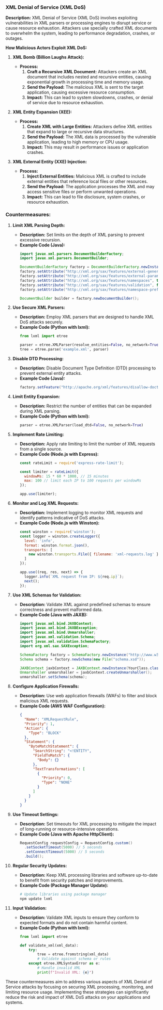 ### XML Denial of Service (XML DoS)

**Description:**
XML Denial of Service (XML DoS) involves exploiting vulnerabilities in XML parsers or processing engines to disrupt service or cause resource exhaustion. Attackers use specially crafted XML documents to overwhelm the system, leading to performance degradation, crashes, or outages.

**How Malicious Actors Exploit XML DoS:**

1. **XML Bomb (Billion Laughs Attack):**
   - **Process:**
     1. **Craft a Recursive XML Document:**
        Attackers create an XML document that includes nested and recursive entities, causing exponential growth in processing time and memory usage.
     2. **Send the Payload:**
        The malicious XML is sent to the target application, causing excessive resource consumption.
     3. **Impact:**
        This can lead to system slowdowns, crashes, or denial of service due to resource exhaustion.

2. **XML Entity Expansion (XEE):**
   - **Process:**
     1. **Create XML with Large Entities:**
        Attackers define XML entities that expand to large or recursive data structures.
     2. **Send the Payload:**
        The XML data is processed by the vulnerable application, leading to high memory or CPU usage.
     3. **Impact:**
        This may result in performance issues or application crashes.

3. **XML External Entity (XXE) Injection:**
   - **Process:**
     1. **Inject External Entities:**
        Malicious XML is crafted to include external entities that reference local files or other resources.
     2. **Send the Payload:**
        The application processes the XML and may access sensitive files or perform unwanted operations.
     3. **Impact:**
        This can lead to file disclosure, system crashes, or resource exhaustion.

### Countermeasures:

1. **Limit XML Parsing Depth:**
   - **Description:** Set limits on the depth of XML parsing to prevent excessive recursion.
   - **Example Code (Java):**
     ```java
     import javax.xml.parsers.DocumentBuilderFactory;
     import javax.xml.parsers.DocumentBuilder;

     DocumentBuilderFactory factory = DocumentBuilderFactory.newInstance();
     factory.setAttribute("http://xml.org/sax/features/external-general-entities", false);
     factory.setAttribute("http://xml.org/sax/features/external-parameter-entities", false);
     factory.setAttribute("http://xml.org/sax/features/namespaces", true);
     factory.setAttribute("http://xml.org/sax/features/validation", false);
     factory.setAttribute("http://xml.org/sax/features/namespace-prefixes", false);

     DocumentBuilder builder = factory.newDocumentBuilder();
     ```

2. **Use Secure XML Parsers:**
   - **Description:** Employ XML parsers that are designed to handle XML DoS attacks securely.
   - **Example Code (Python with lxml):**
     ```python
     from lxml import etree

     parser = etree.XMLParser(resolve_entities=False, no_network=True)
     tree = etree.parse('example.xml', parser)
     ```

3. **Disable DTD Processing:**
   - **Description:** Disable Document Type Definition (DTD) processing to prevent external entity attacks.
   - **Example Code (Java):**
     ```java
     factory.setFeature("http://apache.org/xml/features/disallow-doctype-decl", true);
     ```

4. **Limit Entity Expansion:**
   - **Description:** Restrict the number of entities that can be expanded during XML parsing.
   - **Example Code (Python with lxml):**
     ```python
     parser = etree.XMLParser(load_dtd=False, no_network=True)
     ```

5. **Implement Rate Limiting:**
   - **Description:** Apply rate limiting to limit the number of XML requests from a single source.
   - **Example Code (Node.js with Express):**
     ```javascript
     const rateLimit = require('express-rate-limit');

     const limiter = rateLimit({
       windowMs: 15 * 60 * 1000, // 15 minutes
       max: 100 // limit each IP to 100 requests per windowMs
     });

     app.use(limiter);
     ```

6. **Monitor and Log XML Requests:**
   - **Description:** Implement logging to monitor XML requests and identify patterns indicative of DoS attacks.
   - **Example Code (Node.js with Winston):**
     ```javascript
     const winston = require('winston');
     const logger = winston.createLogger({
       level: 'info',
       format: winston.format.json(),
       transports: [
         new winston.transports.File({ filename: 'xml-requests.log' })
       ]
     });

     app.use((req, res, next) => {
       logger.info(`XML request from IP: ${req.ip}`);
       next();
     });
     ```

7. **Use XML Schemas for Validation:**
   - **Description:** Validate XML against predefined schemas to ensure correctness and prevent malformed data.
   - **Example Code (Java with JAXB):**
     ```java
     import javax.xml.bind.JAXBContext;
     import javax.xml.bind.JAXBException;
     import javax.xml.bind.Unmarshaller;
     import javax.xml.validation.Schema;
     import javax.xml.validation.SchemaFactory;
     import org.xml.sax.SAXException;

     SchemaFactory factory = SchemaFactory.newInstance("http://www.w3.org/2001/XMLSchema");
     Schema schema = factory.newSchema(new File("schema.xsd"));

     JAXBContext jaxbContext = JAXBContext.newInstance(YourClass.class);
     Unmarshaller unmarshaller = jaxbContext.createUnmarshaller();
     unmarshaller.setSchema(schema);
     ```

8. **Configure Application Firewalls:**
   - **Description:** Use web application firewalls (WAFs) to filter and block malicious XML requests.
   - **Example Code (AWS WAF Configuration):**
     ```json
     {
       "Name": "XMLRequestRule",
       "Priority": 1,
       "Action": {
         "Type": "BLOCK"
       },
       "Statement": {
         "ByteMatchStatement": {
           "SearchString": "<!ENTITY",
           "FieldToMatch": {
             "Body": {}
           },
           "TextTransformations": [
             {
               "Priority": 0,
               "Type": "NONE"
             }
           ]
         }
       }
     }
     ```

9. **Use Timeout Settings:**
   - **Description:** Set timeouts for XML processing to mitigate the impact of long-running or resource-intensive operations.
   - **Example Code (Java with Apache HttpClient):**
     ```java
     RequestConfig requestConfig = RequestConfig.custom()
       .setSocketTimeout(5000) // 5 seconds
       .setConnectTimeout(5000) // 5 seconds
       .build();
     ```

10. **Regular Security Updates:**
    - **Description:** Keep XML processing libraries and software up-to-date to benefit from security patches and improvements.
    - **Example Code (Package Manager Update):**
      ```bash
      # Update libraries using package manager
      npm update lxml
      ```

11. **Input Validation:**
    - **Description:** Validate XML inputs to ensure they conform to expected formats and do not contain harmful content.
    - **Example Code (Python with lxml):**
      ```python
      from lxml import etree

      def validate_xml(xml_data):
          try:
              tree = etree.fromstring(xml_data)
              # Validate against schema or rules
          except etree.XMLSyntaxError as e:
              # Handle invalid XML
              print(f"Invalid XML: {e}")
      ```

These countermeasures aim to address various aspects of XML Denial of Service attacks by focusing on securing XML processing, monitoring, and limiting resource usage. Implementing these strategies can significantly reduce the risk and impact of XML DoS attacks on your applications and systems.
